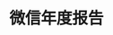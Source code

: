 ---
title: 微信年度报告
description: 一到年底，各大平台都会推出年度报告，但出于个人隐私保护的考虑，微信没有推出年度报告。本项目基于本地的微信sqlite数据库，生成微信年度报告，为亲朋好友送上新年祝福。
cover: "./wechat-annual-report.png"
projectType: 合作项目
productType: Web App
technologies: 
    - React
    - Python
    - Pandas
    - Azure
teamMembers:
    - Wenwei Lin
    - Haorui Li
roles:
    - 后端开发
start: 2022-01
end: 2022-01
githubRepo: https://github.com/wenwei-lin/wechat_annual_report
---